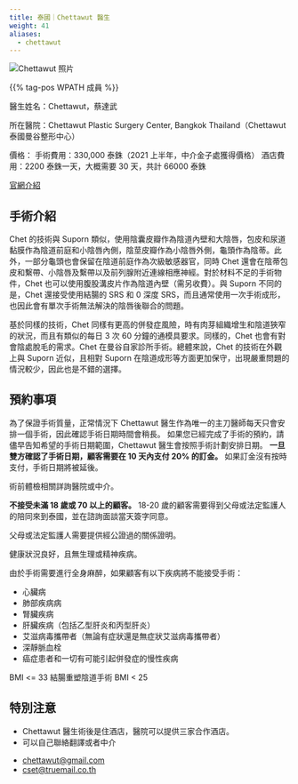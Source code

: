 ```yaml
---
title: 泰國｜Chettawut 醫生
weight: 41
aliases:
  - chettawut
---
```


![Chettawut 照片](/images/doctor/chettawut.jpg)

{{% tag-pos WPATH 成員 %}}

醫生姓名：Chettawut，蔡達武

所在醫院：Chettawut Plastic Surgery Center, Bangkok Thailand（Chettawut 泰國曼谷整形中心）

價格：
手術費用：330,000 泰銖（2021 上半年，中介金子處獲得價格）
酒店費用：2200 泰銖一天，大概需要 30 天，共計 66000 泰銖

[官網介紹](http://www.chet-plasticsurgery.com/zh-hans/性別重置手術/)

## 手術介紹

Chet 的技術與 Suporn 類似，使用陰囊皮瓣作為陰道內壁和大陰唇，包皮和尿道黏膜作為陰道前庭和小陰唇內側，陰莖皮瓣作為小陰唇外側，龜頭作為陰蒂。此外，一部分龜頭也會保留在陰道前庭作為次級敏感器官，同時 Chet 還會在陰蒂包皮和繫帶、小陰唇及繫帶以及前列腺附近連線相應神經。對於材料不足的手術物件，Chet 也可以使用腹股溝皮片作為陰道內壁（需另收費）。與 Suporn 不同的是，Chet 還接受使用結腸的 SRS 和 0 深度 SRS，而且通常使用一次手術成形，也因此會有單次手術無法解決的陰唇後聯合的問題。

基於同樣的技術，Chet 同樣有更高的併發症風險，時有肉芽組織增生和陰道狹窄的狀況，而且有類似的每日 3 次 60 分鐘的通模具要求。同樣的，Chet 也會有對會陰處脫毛的需求。Chet 在曼谷自家診所手術。總體來說，Chet 的技術在外觀上與 Suporn 近似，且相對 Suporn 在陰道成形等方面更加保守，出現嚴重問題的情況較少，因此也是不錯的選擇。


## 預約事項

為了保證手術質量，正常情況下 Chettawut 醫生作為唯一的主刀醫師每天只會安排一個手術，因此確認手術日期時間會稍長。
如果您已經完成了手術的預約，請儘早告知希望的手術日期範圍，Chettawut 醫生會按照手術計劃安排日期。
**一旦雙方確認了手術日期，顧客需要在 10 天內支付 20% 的訂金。**
如果訂金沒有按時支付，手術日期將被延後。

術前體檢相關詳詢醫院或中介。

**不接受未滿 18 歲或 70 以上的顧客。**
18-20 歲的顧客需要得到父母或法定監護人的陪同來到泰國，並在諮詢面談當天簽字同意。

父母或法定監護人需要提供經公證過的關係證明。

健康狀況良好，且無生理或精神疾病。

由於手術需要進行全身麻醉，如果顧客有以下疾病將不能接受手術：

- 心臟病
- 肺部疾病病
- 腎臟疾病
- 肝臟疾病（包括乙型肝炎和丙型肝炎）
- 艾滋病毒攜帶者（無論有症狀還是無症狀艾滋病毒攜帶者）
- 深靜脈血栓
- 癌症患者和一切有可能引起併發症的慢性疾病

BMI <= 33
結腸重塑陰道手術 BMI < 25

## 特別注意

- Chettawut 醫生術後是住酒店，醫院可以提供三家合作酒店。
- 可以自己聯絡翻譯或者中介

[^mail]:郵箱地址：
- [chettawut@gmail.com](mailto:chettawut@gmail.com)
- [cset@truemail.co.th](mailto:cset@truemail.co.th)
